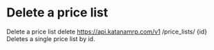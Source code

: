 # Delete a price list

Delete a price list delete https://api.katanamrp.com/v1 /price_lists/ {id} Deletes a
single price list by id.
